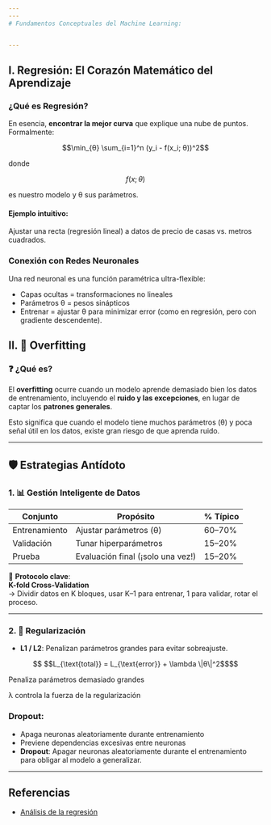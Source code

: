 ```yaml
---
---
# Fundamentos Conceptuales del Machine Learning:  


---
```


## I. Regresión: El Corazón Matemático del Aprendizaje  

### ¿Qué es Regresión?  
En esencia, **encontrar la mejor curva** que explique una nube de puntos. Formalmente:  

```math  
\min_{θ} \sum_{i=1}^n (y_i - f(x_i; θ))^2
```
donde 
```math
f(x;θ)
```
es nuestro modelo y θ sus parámetros.

#### Ejemplo intuitivo:

Ajustar una recta (regresión lineal) a datos de precio de casas vs. metros cuadrados.

### Conexión con Redes Neuronales
Una red neuronal es una función paramétrica ultra-flexible:

- Capas ocultas = transformaciones no lineales
- Parámetros θ = pesos sinápticos
- Entrenar = ajustar θ para minimizar error (como en regresión, pero con gradiente descendente).

## II. 🧠 Overfitting

### ❓ ¿Qué es?

El **overfitting** ocurre cuando un modelo aprende demasiado bien los datos de entrenamiento, incluyendo el **ruido y las excepciones**, en lugar de captar los **patrones generales**.

Esto significa que cuando el modelo tiene muchos parámetros (θ) y poca señal útil en los datos, existe gran riesgo de que aprenda ruido.

---

## 🛡️ Estrategias Antídoto

### 1. 📊 Gestión Inteligente de Datos

| Conjunto      | Propósito                         | % Típico    |
|---------------|-----------------------------------|-------------|
| Entrenamiento | Ajustar parámetros (θ)            | 60–70%      |
| Validación    | Tunar hiperparámetros             | 15–20%      |
| Prueba        | Evaluación final (¡solo una vez!) | 15–20%      |

🔁 **Protocolo clave**:  
**K-fold Cross-Validation**  
→ Dividir datos en K bloques, usar K–1 para entrenar, 1 para validar, rotar el proceso.

---

### 2. 🧮 Regularización

- **L1 / L2**: Penalizan parámetros grandes para evitar sobreajuste.
```math
  $$L_{\text{total}} = L_{\text{error}} + \lambda \|θ\|^2$$
```

Penaliza parámetros demasiado grandes

λ controla la fuerza de la regularización

### Dropout:

- Apaga neuronas aleatoriamente durante entrenamiento
- Previene dependencias excesivas entre neuronas
- **Dropout**: Apagar neuronas aleatoriamente durante el entrenamiento para obligar al modelo a generalizar.

---

## Referencias

- [Análisis de la regresión](https://es.wikipedia.org/wiki/An%C3%A1lisis_de_la_regresi%C3%B3n)
